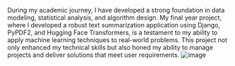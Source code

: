During my academic journey, I have developed a strong foundation in data modeling, statistical analysis, and algorithm design. My final year project, where I developed a robust text summarization application using Django, PyPDF2, and Hugging Face Transformers, is a testament to my ability to apply machine learning techniques to real-world problems. This project not only enhanced my technical skills but also honed my ability to manage projects and deliver solutions that meet user requirements.
![image](https://github.com/user-attachments/assets/3a2e07dc-3e0f-454b-a558-e7fbd3edeb8a)
